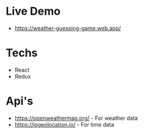 # Live Demo

- https://weather-guessing-game.web.app/

# Techs

- React
- Redux

# Api's

- https://openweathermap.org/ - For weather data
- https://ipgeolocation.io/ - For time data
